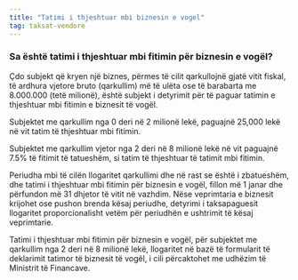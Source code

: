 ```yaml
---
title: "Tatimi i thjeshtuar mbi biznesin e vogel"
tag: taksat-vendore
---
```


### Sa është tatimi i thjeshtuar mbi fitimin për biznesin e vogël?

Çdo subjekt që kryen një biznes, përmes të cilit qarkullojnë gjatë vitit fiskal, të ardhura vjetore bruto (qarkullim) më të ulëta ose të barabarta me 8.000.000 (tetë milionë), është subjekt i detyrimit për të paguar tatimin e thjeshtuar mbi fitimin e biznesit të vogël.

Subjektet me qarkullim nga 0 deri në 2 milionë lekë, paguajnë 25,000 lekë në vit tatim të thjeshtuar mbi fitimin.

Subjektet me qarkullim vjetor nga 2 deri në 8 milionë lekë në vit paguajnë 7.5% të fitimit të tatueshëm, si tatim të thjeshtuar të tatimit mbi fitimin.

Periudha mbi të cilën llogaritet qarkullimi dhe në rast se është i zbatueshëm, dhe tatimi i thjeshtuar mbi fitimin për biznesin e vogël, fillon më 1 janar dhe përfundon më 31 dhjetor të vitit në vazhdim. Nëse veprimtaria e biznesit krijohet ose pushon brenda kësaj periudhe, detyrimi i taksapaguesit llogaritet proporcionalisht vetëm për periudhën e ushtrimit të kësaj veprimtarie.

Tatimi i thjeshtuar mbi fitimin për biznesin e vogël, për subjektet me qarkullim nga 2 deri në 8 milionë lekë, llogaritet në bazë të formularit të deklarimit tatimor të biznesit të vogël, i cili përcaktohet me udhëzim të Ministrit të Financave.
